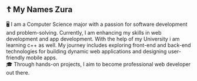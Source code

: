 ## ☦️ My Names Zura

🖥️ I am a Computer Science major with a passion for software development and problem-solving. Currently, I am enhancing my skills in web development and app development. With the help of my University i am learning c++ as well. My journey includes exploring front-end and back-end technologies for building dynamic web applications and designing user-friendly mobile apps.<br>
🎓 Through hands-on projects, I aim to become professional web developer out there. <br>
